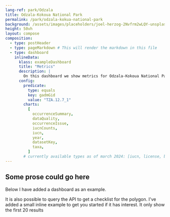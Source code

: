 ```yaml
---
lang-ref: park/Odzala
title: Odzala-Kokoua National Park
permalink: /park/odzala-kokua-national-park
background: /assets/images/placeholders/joel-herzog-2Nvfrm2wLQY-unsplash.jpg
height: 50vh
layout: compose
composition:
  - type: postHeader
  - type: pageMarkdown # This will render the markdown in this file
  - type: dashboard
    inlineData:
      klass: exampleDashboard
      title: "Metrics"
      description: |
        On this dashboard we show metrics for Odzala-Kokoua National Park
      config:
        predicate:
          type: equals
          key: gadmGid
          value: "TZA.12.7_1"
        charts:
          [
            occurrenceSummary,
            dataQuality,
            occurrenceIssue,
            iucnCounts,
            iucn,
            year,
            datasetKey,
            taxa,
          ]
        # currently available types as of march 2024: [iucn, license, basisOfRecord, year, synonyms, iucnCounts, country, continent, dwcaExtension, eventId, gadmGid, mediaType, networkKey, publisherKey, publishingCountryCode, protocol, sampleSizeUnit, samplingProtocol, typeStatus, waterBody, collectionCode, institutionCode, stateProvince, identifiedBy, recordedBy, establishmentMeans, month, preparations, datasetKey, taxa, occurrenceIssue, dataQuality, occurrenceSummary, collectionKey, institutionKey, catalogNumber]
---
```


## Some prose could go here

Below I have added a dashboard as an example.

It is also possible to query the API to get a checklist for the polygon. I've added a small inline example to get you started if it has interest. It only show the first 20 results

<section id="checklist"></section>

<script>
async function runGraphQLQuery(query, variables = {}) {
  const checklist = document.getElementById('checklist');
  if (!checklist) {
    console.warn('No elements with id="checklist" found');
    return;
  }

  try {
      const response = await fetch('{{ site.graphqlEndpoint | default: "https://graphql.gbif.org/graphql" }}', {
          method: 'POST',
          headers: {
              'Content-Type': 'application/json'
          },
          body: JSON.stringify({ query, variables })
      });

      if (!response.ok) {
          throw new Error(`Network response was not ok: ${response.statusText}`);
      }

      const result = await response.json();
      if (result.errors) {
          result.errors.forEach(error => {
              console.warn('The API returned an error');
              console.error(error);
          });
      } else {
          // Handle successful response data here
          console.log(result.data);
          createChecklistTable(result.data.occurrenceSearch);
      }
  } catch (error) {
      console.warn('The API returned an error');
        console.error(error);
  }
}

// Function to create and populate the table
function createChecklistTable(data) {
    const checklistContainer = document.getElementById('checklist');
    if (!checklistContainer) return;

    // Create table element
    const table = document.createElement('table');
    table.classList.add('table');
    // table.border = '1';

    // Create and append the header row
    const headerRow = document.createElement('tr');
    const headerCell = document.createElement('th');
    headerCell.colSpan = 3;
    headerCell.innerHTML = `Number of Species Observed: ${data.cardinality.speciesKey}`;
    headerRow.appendChild(headerCell);
    table.appendChild(headerRow);

    // Create table header for columns
    const columnHeaderRow = document.createElement('tr');
    const columns = ['Scientific Name', 'Last Reported', 'Total Observations'];
    columns.forEach(columnText => {
        const th = document.createElement('th');
        th.innerText = columnText;
        columnHeaderRow.appendChild(th);
    });
    table.appendChild(columnHeaderRow);

    // Populate the table with data
    data.facet.speciesKey.forEach(species => {
        const row = document.createElement('tr');

        // Scientific Name
        const scientificNameCell = document.createElement('td');
        scientificNameCell.innerHTML = species.taxon.formattedName;
        row.appendChild(scientificNameCell);

        // Last Seen
        const lastSeenCell = document.createElement('td');
        lastSeenCell.innerText = species.occurrences.stats.year.max;
        row.appendChild(lastSeenCell);

        // Total Observations
        const totalObservationsCell = document.createElement('td');
        totalObservationsCell.innerText = species.count;
        row.appendChild(totalObservationsCell);

        table.appendChild(row);
    });

    // Append the table to the container
    checklistContainer.appendChild(table);
}

function appendErrorToChecklist(checklist, message) {
    const errorItem = document.createElement('li');
    errorItem.textContent = message;
    checklist.appendChild(errorItem);
}

// Example usage
const query = `
query ($predicate: Predicate, $size: Int, $from: Int){
  occurrenceSearch(predicate: $predicate) {
    cardinality {
      speciesKey
    }
    facet {
      speciesKey(size: $size, from: $from) {
        key
        count
        taxon {
          formattedName
        }
        occurrences {
          stats {
            year {
              min
              max
            }
          }
        }
      }
    }
  }
}
`;

const variables = {
  "predicate": {
    "type": "and",
    "predicates": [
      {
        "type": "equals",
        "key": "gadmGid",
        "value": "TZA.12.7_1"       
      },
      {
        "key": "occurrenceStatus",
        "type": "equals",
        "value": "PRESENT"
      }
    ]
  },
  "size": 20,
  "from": 0
}
runGraphQLQuery(query, variables);
</script>
